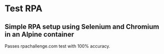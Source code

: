 # Test RPA
## Simple RPA setup using Selenium and Chromium in an Alpine container

Passes rpachallenge.com test with 100% accuracy.
